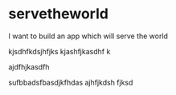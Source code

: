 # servetheworld
I want to build an app which will serve the world



kjsdhfkdsjhfjks
kjashfjkasdhf
k



ajdfhjkasdfh





sufbbadsfbasdjkfhdas
ajhfjkdsh
fjksd
